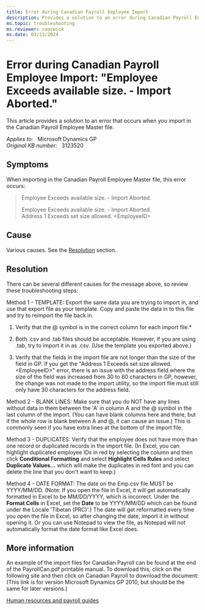 ```yaml
---
title: Error during Canadian Payroll Employee Import
description: Provides a solution to an error during Canadian Payroll Employee Import.
ms.topic: troubleshooting
ms.reviewer: cwaswick
ms.date: 03/13/2024
---
```

# Error during Canadian Payroll Employee Import: "Employee Exceeds available size. - Import Aborted."

This article provides a solution to an error that occurs when you import in the Canadian Payroll Employee Master file.

_Applies to:_ &nbsp; Microsoft Dynamics GP  
_Original KB number:_ &nbsp; 3123520

## Symptoms

When importing in the Canadian Payroll Employee Master file, this error occurs:

> Employee Exceeds available size. - Import Aborted.
>
> Employee Exceeds available size. - Import Aborted.  
Address 1 Exceeds set size allowed. \<EmployeeID>

## Cause

Various causes. See the [Resolution](#resolution) section.

## Resolution

There can be several different causes for the message above, so review these troubleshooting steps:

Method 1 - TEMPLATE: Export the same data you are trying to import in, and use that export file as your template. Copy and paste the data in to this file and try to reimport the file back in.

1. Verify that the @ symbol is in the correct column for each import file.*

2. Both .csv and .tab files should be acceptable. However, if you are using .tab, try to import it in as .csv. (Use the template you exported above.)

3. Verify that the fields in the import file are not longer than the size of the field in GP. If you get the "Address 1 Exceeds set size allowed. \<EmployeeID>" error, there is an issue with the address field where the size of the field was increased from 30 to 60 characters in GP, however, the change was not made to the import utility, so the import file must still only have 30 characters for the address field.

Method 2 - BLANK LINES: Make sure that you do NOT have any lines without data in them between the 'A' in column A and the @ symbol in the last column of the import. (You can have blank columns here and there, but if the whole row is blank between A and @, it can cause an issue.) This is commonly seen if you have extra lines at the bottom of the import file.

Method 3 - DUPLICATES: Verify that the employee does not have more than one record or duplicated records in the import file. (In Excel, you can highlight duplicated employee IDs in red by selecting the column and then click **Conditional Formatting** and select **Highlight Cells Rules** and select **Duplicate Values...** which will make the duplicates in red font and you can delete the line that you don't want to keep.)

Method 4 - DATE FORMAT: The date on the Emp.csv file MUST be YYYY/MM/DD. (Note: If you open the file in Excel, it will get automatically formatted in Excel to be MM/DD/YYYY, which is incorrect. Under the **Format Cells** in Excel, set the **Date** to be YYYY/MM/DD which can be found under the Locale 'Tibetan (PRC)'.) The date will get reformatted every time you open the file in Excel, so after changing the date, import it in without opening it. Or you can use Notepad to view the file, as Notepad will not automatically format the date format like Excel does.

## More information

An example of the import files for Canadian Payroll can be found at the end of the PayrollCan.pdf printable manual. To download this, click on the following site and then click on Canadian Payroll to download the document: (This link is for version Microsoft Dynamics GP 2010, but should be the same for later versions.)

[Human resources and payroll guides](/previous-versions/dynamics-gp/appuser-itpro/hh686204(v=gp.20))
